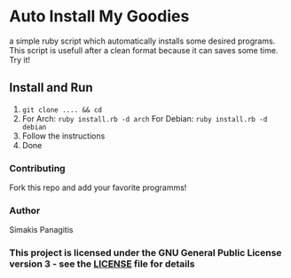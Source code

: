 # Auto Install My Goodies
a simple ruby script which automatically installs some desired programs. This script is usefull after a clean format because it can saves some time. Try it!

## Install and Run
1. `git clone .... && cd`
2. For Arch: `ruby install.rb -d arch`
   For Debian: `ruby install.rb -d debian`
3. Follow the instructions
4. Done

### Contributing
Fork this repo and add your favorite programms!

### Author
Simakis Panagitis

### This project is licensed under the GNU General Public License version 3 - see the [LICENSE](LICENCE) file for details
